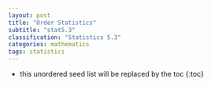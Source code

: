 ```yaml
---
layout: post
title: "Order Statistics"
subtitle: "stat5.3"
classification: "Statistics 5.3"
categories: mathematics
tags: statistics
---
```


<!--more-->
* this unordered seed list will be replaced by the toc
{:toc}

## 